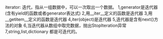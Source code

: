 
iterator:
迭代，指从一组数据中，可以一次取出一个数据。
1,generator是迭代器(含有yield的函数或者generator表达式)
2,用__iter__定义的函数是迭代器
3,用__getitem__定义的函数是迭代器
4,iter(object)是迭代器
5,迭代器是含有next()方法的对象
6,当迭代器从数组中取完数据，抛出StopIteration异常
7,string,list,dictionary 都是可迭代的。





